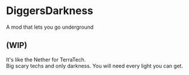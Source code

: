 # DiggersDarkness
A mod that lets you go underground

(WIP)
--------------------------------------
It's like the Nether for TerraTech.  
Big scary techs and only darkness.
You will need every light you can get.
